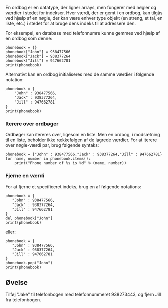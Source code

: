 En ordbog er en datatype, der ligner arrays, men fungerer med nøgler og værdier i stedet for indekser. Hver værdi, der er gemt i en ordbog, kan tilgås ved hjælp af en nøgle, der kan være enhver type objekt (en streng, et tal, en liste, etc.) i stedet for at bruge dens indeks til at adressere den.

For eksempel, en database med telefonnumre kunne gemmes ved hjælp af en ordbog som denne:

    phonebook = {}
    phonebook["John"] = 938477566
    phonebook["Jack"] = 938377264
    phonebook["Jill"] = 947662781
    print(phonebook)

Alternativt kan en ordbog initialiseres med de samme værdier i følgende notation:

    phonebook = {
        "John" : 938477566,
        "Jack" : 938377264,
        "Jill" : 947662781
    }
    print(phonebook)

### Iterere over ordbøger

Ordbøger kan itereres over, ligesom en liste. Men en ordbog, i modsætning til en liste, beholder ikke rækkefølgen af de lagrede værdier. For at iterere over nøgle-værdi par, brug følgende syntaks:

    phonebook = {"John" : 938477566,"Jack" : 938377264,"Jill" : 947662781}
    for name, number in phonebook.items():
        print("Phone number of %s is %d" % (name, number))

### Fjerne en værdi

For at fjerne et specificeret indeks, brug en af følgende notations:

    phonebook = {
       "John" : 938477566,
       "Jack" : 938377264,
       "Jill" : 947662781
    }
    del phonebook["John"]
    print(phonebook)

eller:

    phonebook = {
       "John" : 938477566,
       "Jack" : 938377264,
       "Jill" : 947662781
    }
    phonebook.pop("John")
    print(phonebook)


Øvelse
--------

Tilføj "Jake" til telefonbogen med telefonnummeret 938273443, og fjern Jill fra telefonbogen.